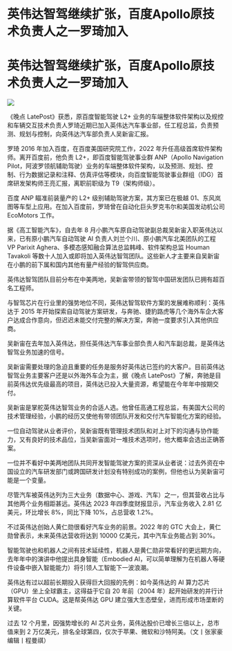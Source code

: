 # 英伟达智驾继续扩张，百度Apollo原技术负责人之一罗琦加入

# 英伟达智驾继续扩张，百度Apollo原技术负责人之一罗琦加入

![](https://inews.gtimg.com/news_bt/O_koqABy07MEL9pIisMp56Wrd14varX7tnGCRZWKsT55UAA/1000)

《晚点 LatePost》获悉，原百度智能驾驶 L2+
业务的车端整体软件架构以及规控和车辆交互技术负责人罗琦近期已加入英伟达汽车事业部，任工程总监，负责预测、规划与控制，向英伟达汽车部负责人吴新宙汇报。

罗琦 2016 年加入百度，在百度美国研究院工作，2022 年升任高级首席软件架构师。离开百度前，他负责 L2+，即百度智能驾驶事业群 ANP（Apollo
Navigation
Pilot，阿波罗领航辅助驾驶）业务的车端整体软件架构，以及预测、规划、控制、行为数据记录和注释、仿真评估等模块，向百度智能驾驶事业群组（IDG）首席研发架构师王亮汇报，离职前职级为
T9（架构师级）。

百度 ANP 瞄准前装量产的 L2+ 级别辅助驾驶方案，其方案已在极越 01、东风岚图等车型上应用。在加入百度前，罗琦曾在自动化巨头罗克韦尔和美国发动机公司
EcoMotors 工作。

据《高工智能汽车》，自去年 8 月小鹏汽车原自动驾驶副总裁吴新宙入职英伟达以来，已有原小鹏汽车自动驾驶 AI 负责人刘兰个川、原小鹏汽车北美团队的工程 VP
Parixit Aghera、多模态感知融合算法总监韩峰、软件架构总监 Houman Tavakoli
等数十人加入或即将加入英伟达智驾团队。这些新人才主要来自吴新宙在小鹏的前下属和国内其他有量产经验的智驾供应商。

英伟达智驾团队目前分布在中美两地，吴新宙带领的智驾中国研发团队已拥有超百名工程师。

与智驾芯片在行业里的强势地位不同，英伟达智驾软件方案的发展难称顺利：英伟达于 2015
年开始探索自动驾驶方案研发，与奔驰、捷豹路虎等几个海外车企大客户达成合作意向，但迟迟未能交付完整的解决方案，奔驰一度要求引入其他供应商。

吴新宙在去年加入英伟达，担任英伟达汽车事业部负责人和汽车副总裁，是英伟达智驾业务加速的信号。

吴新宙需要处理的急迫且重要的任务是服务好英伟达已签约的大客户。目前英伟达智驾业务主要客户还是以外海外车企为主，据《晚点
LatePost》了解，奔驰是目前英伟达优先级最高的项目，英伟达已投入大量资源，希望能在今年年中按期交付。

吴新宙是掌舵英伟达智驾业务的合适人选。他曾任高通工程总监，有美国大公司的技术管理经验，小鹏的经历又使他有带领团队开发和交付汽车智能化方案的经验。

一位自动驾驶从业者评价，吴新宙既有管理技术团队和对上对下的沟通与协作能力，又有良好的技术品位，当吴新宙面对一堆技术选项时，他大概率会选出正确答案。

一位并不看好中美两地团队共同开发智能驾驶方案的资深从业者说：过去外资在中国设立的汽车研发部门或跨国研发计划没有特别成功的案例，但他也认为吴新宙可能是一个变量。

尽管汽车被英伟达列为三大业务（数据中心、游戏、汽车）之一，但其营收占比与其他两个业务相距甚远。英伟达 2023 年四季度财报显示，汽车业务收入 2.81
亿美元，环比增长 8%，同比下降 10%，占总营收 1.2%。

不过英伟达创始人黄仁勋很看好汽车业务的前景。2022 年的 GTC 大会上，黄仁勋曾表示，未来英伟达营收将达到 10000 亿美元，其中汽车业务能占到
30%。

智能驾驶也和机器人之间有技术延续性，机器人是黄仁勋非常看好的更远期方向，去年年中的演讲中他提出具身智能（Embodied
AI，可以简单理解为在机器人等硬件设备中嵌入智能能力）将引领人工智能下一波浪潮。

英伟达有过以超前长期投入获得巨大回报的先例：如今英伟达的 AI 算力芯片（GPU）坐上全球霸主，这得益于它自 20 年前（2004
年）起开始研发的并行计算软件平台 CUDA。这是帮英伟达 GPU 建立强大生态壁垒，进而形成市场垄断的关键。

过去 12 个月里，因强势增长的 AI 芯片业务，英伟达股价已增长三倍以上，总市值来到 2 万亿美元，排名全球第四，仅次于苹果、微软和沙特阿美。（文丨张家豪
编辑丨程曼祺）

